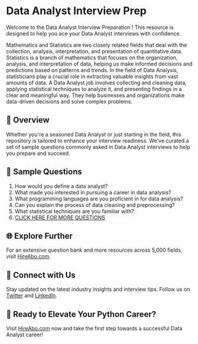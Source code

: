 # Data Analyst Interview Prep

Welcome to the Data Analyst Interview Preparation ! This resource is designed to help you ace your Data Analyst interviews with confidence.

Mathematics and Statistics are two closely related fields that deal with the collection, analysis, interpretation, and presentation of quantitative data. Statistics is a branch of mathematics that focuses on the organization, analysis, and interpretation of data, helping us make informed decisions and predictions based on patterns and trends. In the field of Data Analysis, statisticians play a crucial role in extracting valuable insights from vast amounts of data. A Data Analyst job involves collecting and cleaning data, applying statistical techniques to analyze it, and presenting findings in a clear and meaningful way. They help businesses and organizations make data-driven decisions and solve complex problems.

## 🚀 Overview

Whether you're a seasoned Data Analyst or just starting in the field, this repository is tailored to enhance your interview readiness. We've curated a set of sample questions commonly asked in Data Analyst interviews to help you prepare and succeed.

## 📝 Sample Questions

1. How would you define a data analyst?
2. What made you interested in pursuing a career in data analysis?
3. What programming languages are you proficient in for data analysis?
4. Can you explain the process of data cleaning and preprocessing?
5. What statistical techniques are you familiar with?
6. [CLICK HERE FOR MORE QUESTIONS](https://hireabo.com/job/19_1_4/Data%20Analyst)

## 🌐 Explore Further

For an extensive question bank and more resources across 5,000 fields, visit [HireAbo.com](https://www.hireabo.com).

## 📱 Connect with Us

Stay updated on the latest industry insights and interview tips. Follow us on [Twitter](https://twitter.com/hireabo) and [LinkedIn](https://www.linkedin.com/in/hire-abo-3609972a8/).

## 🚀 Ready to Elevate Your Python Career?

Visit [HireAbo.com](https://www.hireabo.com) now and take the first step towards a successful Data Analyst career!